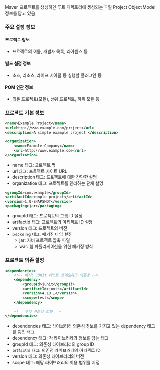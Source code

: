 Maven 프로젝트를 생성하면 루트 디렉토리에 생성되는 파일
Project Object Model 정보를 담고 있음

### 주요 설정 정보
#### 프로젝트 정보
-  프로젝트의 이름, 개발자 목록, 라이센스 등
#### 빌드 설정 정보
- 소스, 리소스, 라이프 사이클 등 실행할 플러그인 등
#### POM 연관 정보
- 의존 프로젝트(모듈), 상위 프로젝트, 하위 모듈 등

### 프로젝트 기본 정보
```xml
<name>Example Project</name>
<url>http://www.example.com/project</url>
<description>A simple example project </description>
    
<organization>
    <name>Example Company</name>
    <url>http://www.example.com</url>
</organization>
```
- name 태그: 프로젝트 명
- url 태그: 프로젝트 사이트 URL
- description 태그: 프로젝트에 대한 간단한 설명
- organization 태그: 프로젝트를 관리하는 단체 설명

```xml
<groupId>com.example</groupId>
<artifactId>example-project</artifactId>
<version>1.0-SNAPSHOT</version>
<packaging>jar</packaging>
```
- groupId 태그: 프로젝트의 그룹 ID 설정
- artifactId 태그: 프로젝트의 아티팩트 ID 설정
- version 태그: 프로젝트의 버전
- packaing 태그: 패키징 타입 설정
	- jar: 자바 프로젝트 압축 파일
	- war: 웹 어플리케이션을 위한 패키징 방식

### 프로젝트 의존 설정
```xml
<dependencies>
    <!-- 예시: JUnit 테스트 프레임워크 의존성 -->
    <dependency>
        <groupId>junit</groupId>
        <artifactId>junit</artifactId>
        <version>4.13.1</version>
        <scope>test</scope>
    </dependency>
    
    <!-- 추가 의존성 설정 -->
</dependencies>

```
- dependencies 태그: 라이브러리 의존성 정보를 가지고 있는 dependency 태그를 묶은 태그
- dependency 태그: 각 라이브러리의 정보를 담는 태그
- groupId 태그: 의존성 라이브러리의 group ID
- artifactId 태그: 의존정 라이브러리의 아티팩트 ID
- version 태그: 의존성 라이브러리의 버전
- scope 태그: 해당 라이브러리의 이용 범위를 지정